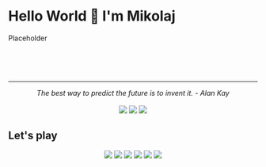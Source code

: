# Hello World 👋 I'm Mikolaj

Placeholder

<br>

<br>
<br>

<hr>

<p align="center">
   <i>The best way to predict the future is to invent it. - Alan Kay</i>
   <br>

<br>
<a target="_blank" href="https://www.linkedin.com/in/mwitkowicz"><img src="https://img.shields.io/badge/-LinkedIn-0077B5?style=for-the-badge&logo=Linkedin&logoColor=white"></img></a>
<a target="_blank" href="https://forum.xda-developers.com/m/ivorocc.7390007/"><img src="https://img.shields.io/badge/xda%20developers-2DAAE9?style=for-the-badge&logo=xda-developers&logoColor=white"></img></a>
<a target="_blank" href="https://github.com/ivorocc"><img src="https://img.shields.io/badge/GitHub-100000?style=for-the-badge&logo=github&logoColor=white"></img></a>

## Let's play
<p align="center">
<a target="_blank" href=""><img src="https://img.shields.io/badge/PlayStation-003791?style=for-the-badge&logo=playstation&logoColor=white"></img></a>
<a target="_blank" href=""><img src="https://img.shields.io/badge/Xbox-107C10?style=for-the-badge&logo=xbox&logoColor=white"></img></a>
<a target="_blank" href=""><img src="https://img.shields.io/badge/Steam-000000?style=for-the-badge&logo=steam&logoColor=white"></img></a>
<a target="_blank" href=""><img src="https://img.shields.io/badge/Epic%20Games-313131?style=for-the-badge&logo=Epic%20Games&logoColor=white"></img></a>
<a target="_blank" href=""><img src="https://img.shields.io/badge/Stadia-CD2640?style=for-the-badge&logo=stadia&logoColor=white"></img></a>
<a target="_blank" href=""><img src="https://img.shields.io/badge/Nintendo_3DS-D12228?style=for-the-badge&logo=nintendo-3ds&logoColor=white"></img></a>
